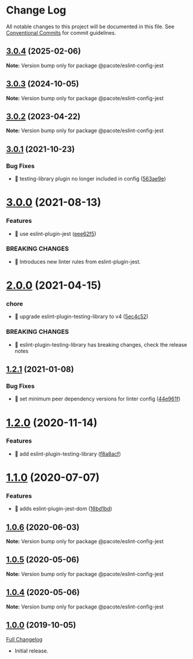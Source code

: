 # Change Log

All notable changes to this project will be documented in this file.
See [Conventional Commits](https://conventionalcommits.org) for commit guidelines.

## [3.0.4](https://github.com/PacoteJS/pacote/compare/@pacote/eslint-config-jest@3.0.3...@pacote/eslint-config-jest@3.0.4) (2025-02-06)

**Note:** Version bump only for package @pacote/eslint-config-jest

## [3.0.3](https://github.com/PacoteJS/pacote/compare/@pacote/eslint-config-jest@3.0.2...@pacote/eslint-config-jest@3.0.3) (2024-10-05)

**Note:** Version bump only for package @pacote/eslint-config-jest

## [3.0.2](https://github.com/PacoteJS/pacote/compare/@pacote/eslint-config-jest@3.0.1...@pacote/eslint-config-jest@3.0.2) (2023-04-22)

**Note:** Version bump only for package @pacote/eslint-config-jest

## [3.0.1](https://github.com/PacoteJS/pacote/compare/@pacote/eslint-config-jest@3.0.0...@pacote/eslint-config-jest@3.0.1) (2021-10-23)

### Bug Fixes

- 🐛 testing-library plugin no longer included in config ([563ae9e](https://github.com/PacoteJS/pacote/commit/563ae9ea5eb6222488762668ef3e9a0873e90ae5))

# [3.0.0](https://github.com/PacoteJS/pacote/compare/@pacote/eslint-config-jest@2.0.0...@pacote/eslint-config-jest@3.0.0) (2021-08-13)

### Features

- 🎸 use eslint-plugin-jest ([eee62f5](https://github.com/PacoteJS/pacote/commit/eee62f5db4baef0e3f38128ed52c2205950b0e3b))

### BREAKING CHANGES

- 🧨 Introduces new linter rules from eslint-plugin-jest.

# [2.0.0](https://github.com/PacoteJS/pacote/compare/@pacote/eslint-config-jest@1.2.1...@pacote/eslint-config-jest@2.0.0) (2021-04-15)

### chore

- 🤖 upgrade eslint-plugin-testing-library to v4 ([5ec4c52](https://github.com/PacoteJS/pacote/commit/5ec4c5269bf3dd1e5bbbed34c46f2d76c8dd9f7f))

### BREAKING CHANGES

- 🧨 eslint-plugin-testing-library has breaking changes, check the release
  notes

## [1.2.1](https://github.com/PacoteJS/pacote/compare/@pacote/eslint-config-jest@1.2.0...@pacote/eslint-config-jest@1.2.1) (2021-01-08)

### Bug Fixes

- 🐛 set minimum peer dependency versions for linter config ([44e961f](https://github.com/PacoteJS/pacote/commit/44e961f138ce2f1a02dfebb03279ee3ad13ee805))

# [1.2.0](https://github.com/PacoteJS/pacote/compare/@pacote/eslint-config-jest@1.1.0...@pacote/eslint-config-jest@1.2.0) (2020-11-14)

### Features

- 🎸 add eslint-plugin-testing-library ([f8a8acf](https://github.com/PacoteJS/pacote/commit/f8a8acf8bd4a76b64a807319f5e78c9fea74926c))

# [1.1.0](https://github.com/PacoteJS/pacote/compare/@pacote/eslint-config-jest@1.0.6...@pacote/eslint-config-jest@1.1.0) (2020-07-07)

### Features

- 🎸 adds eslint-plugin-jest-dom ([16bd1bd](https://github.com/PacoteJS/pacote/commit/16bd1bdda3c72121511376ff0e2456ebde7a8335))

## [1.0.6](https://github.com/PacoteJS/pacote/compare/@pacote/eslint-config-jest@1.0.5...@pacote/eslint-config-jest@1.0.6) (2020-06-03)

**Note:** Version bump only for package @pacote/eslint-config-jest

## [1.0.5](https://github.com/PacoteJS/pacote/compare/@pacote/eslint-config-jest@1.0.3...@pacote/eslint-config-jest@1.0.5) (2020-05-06)

**Note:** Version bump only for package @pacote/eslint-config-jest

## [1.0.4](https://github.com/PacoteJS/pacote/compare/@pacote/eslint-config-jest@1.0.3...@pacote/eslint-config-jest@1.0.4) (2020-05-06)

**Note:** Version bump only for package @pacote/eslint-config-jest

## [1.0.0](https://github.com/PacoteJS/pacote/tree/@pacote/eslint-config-jest/1.0.0) (2019-10-05)

[Full Changelog](https://github.com/PacoteJS/pacote/compare/@pacote/eslint-config-jest@1.0.0...@pacote/eslint-config-jest@1.0.0)

- Initial release.
